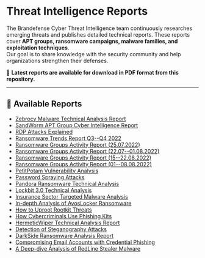 # Threat Intelligence Reports

The Brandefense Cyber Threat Intelligence team continuously researches
emerging threats and publishes detailed technical reports. These reports
cover **APT groups, ransomware campaigns, malware families, and
exploitation techniques**.\
Our goal is to share knowledge with the security community and help
organizations strengthen their defenses.

📂 **Latest reports are available for download in PDF format from this
repository.**

------------------------------------------------------------------------

## 📑 Available Reports

-   [Zebrocy Malware Technical Analysis
    Report](./Zebrocy%20Malware%20Technical%20Analysis%20Report.pdf)
-   [SandWorm APT Group Cyber Intelligence
    Report](./SandWorm%20APT%20Group%20Cyber%20Intelligence%20Report.pdf)
-   [RDP Attacks Explained](./RDP%20Attacks%20Explained.pdf)
-   [Ransomware Trends Report Q3--Q4
    2022](./RANSOMWARE%20TRENDS%20REPORT%20Q3-Q4%202022.pdf)
-   [Ransomware Groups Activity Report
    (25.07.2022)](./RANSOMWARE%20GROUPS%20ACTIVITY%20REPORT%2025.07.2022.pdf)
-   [Ransomware Groups Activity Report
    (22.07--01.08.2022)](./RANSOMWARE%20GROUPS%20ACTIVITY%20REPORT%2022.07-01.08.2022.pdf)
-   [Ransomware Groups Activity Report
    (15--22.08.2022)](./RANSOMWARE%20GROUPS%20ACTIVITY%20REPORT%2015-22.08.2022.pdf)
-   [Ransomware Groups Activity Report
    (01--08.08.2022)](./RANSOMWARE%20GROUPS%20ACTIVITY%20REPORT%2001-08.08.2022.pdf)
-   [PetitPotam Vulnerability
    Analysis](./PetitPotam%20Vulnerability%20Analysis.pdf)
-   [Password Spraying Attacks](./Password%20Spraying%20Attacks.pdf)
-   [Pandora Ransomware Technical
    Analysis](./Pandora%20Ransomware%20Technical%20Analysis.pdf)
-   [Lockbit 3.0 Technical
    Analysis](./Lockbit%203.0%20Technical%20Analysis.pdf)
-   [Insurance Sector Targeted Malware
    Analysis](./Insurance%20Sector%20Targeted%20Malware%20Analysis%20Report.pdf)
-   [In-depth Analysis of AvosLocker
    Ransomware](./In-depth%20Analysis%20of%20AvosLocker%20Ransomware.pdf)
-   [How to Uproot Rootkit
    Threats](./How%20to%20Uproot%20Rootkit%20Threats.pdf)
-   [How Cybercriminals Use Phishing
    Kits](./How%20Cybercriminals%20Use%20Phishing%20Kits.pdf)
-   [HermeticWiper Technical Analysis
    Report](./HermeticWiper-Technical-Analysis-Report.pdf)
-   [Detection of Steganography
    Attacks](./Detection%20of%20Steganography%20Attacks.pdf)
-   [DarkSide Ransomware Analysis
    Report](./DarkSide%20Ransomware%20Analysis%20Report.pdf)
-   [Compromising Email Accounts with Credential
    Phishing](./Compromising%20Email%20Accounts%20with%20Credential%20Phishing.pdf)
-   [A Deep-dive Analysis of RedLine Stealer
    Malware](./A%20Deep-dive%20Analysis%20of%20RedLine%20Stealer%20Malware.pdf)
